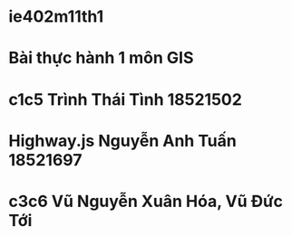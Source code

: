 # ie402m11th1
# Bài thực hành 1 môn GIS
# c1c5 Trình Thái Tình 18521502
# Highway.js Nguyễn Anh Tuấn 18521697
# c3c6 Vũ Nguyễn Xuân Hóa, Vũ Đức Tới
